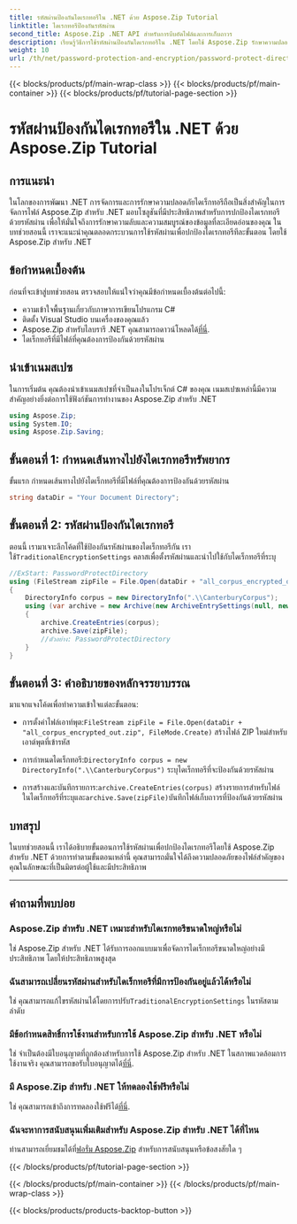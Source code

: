 ```yaml
---
title: รหัสผ่านป้องกันไดเรกทอรีใน .NET ด้วย Aspose.Zip Tutorial
linktitle: ไดเรกทอรีป้องกันรหัสผ่าน
second_title: Aspose.Zip .NET API สำหรับการบีบอัดไฟล์และการเก็บถาวร
description: เรียนรู้วิธีการใช้รหัสผ่านป้องกันไดเรกทอรีใน .NET โดยใช้ Aspose.Zip รักษาความปลอดภัยไฟล์ของคุณอย่างง่ายดายด้วยบทช่วยสอนทีละขั้นตอนนี้
weight: 10
url: /th/net/password-protection-and-encryption/password-protect-directory/
---
```


{{< blocks/products/pf/main-wrap-class >}}
{{< blocks/products/pf/main-container >}}
{{< blocks/products/pf/tutorial-page-section >}}

# รหัสผ่านป้องกันไดเรกทอรีใน .NET ด้วย Aspose.Zip Tutorial


## การแนะนำ

ในโลกของการพัฒนา .NET การจัดการและการรักษาความปลอดภัยไดเร็กทอรีถือเป็นสิ่งสำคัญในการจัดการไฟล์ Aspose.Zip สำหรับ .NET มอบโซลูชันที่มีประสิทธิภาพสำหรับการปกป้องไดเรกทอรีด้วยรหัสผ่าน เพื่อให้มั่นใจถึงการรักษาความลับและความสมบูรณ์ของข้อมูลที่ละเอียดอ่อนของคุณ ในบทช่วยสอนนี้ เราจะแนะนำคุณตลอดกระบวนการใช้รหัสผ่านเพื่อปกป้องไดเรกทอรีทีละขั้นตอน โดยใช้ Aspose.Zip สำหรับ .NET

## ข้อกำหนดเบื้องต้น

ก่อนที่จะเข้าสู่บทช่วยสอน ตรวจสอบให้แน่ใจว่าคุณมีข้อกำหนดเบื้องต้นต่อไปนี้:

- ความเข้าใจพื้นฐานเกี่ยวกับภาษาการเขียนโปรแกรม C#
- ติดตั้ง Visual Studio บนเครื่องของคุณแล้ว
-  Aspose.Zip สำหรับไลบรารี .NET คุณสามารถดาวน์โหลดได้[ที่นี่](https://releases.aspose.com/zip/net/).
- ไดเร็กทอรีที่มีไฟล์ที่คุณต้องการป้องกันด้วยรหัสผ่าน

## นำเข้าเนมสเปซ

ในการเริ่มต้น คุณต้องนำเข้าเนมสเปซที่จำเป็นลงในโปรเจ็กต์ C# ของคุณ เนมสเปซเหล่านี้มีความสำคัญอย่างยิ่งต่อการใช้ฟังก์ชันการทำงานของ Aspose.Zip สำหรับ .NET

```csharp
using Aspose.Zip;
using System.IO;
using Aspose.Zip.Saving;
```

## ขั้นตอนที่ 1: กำหนดเส้นทางไปยังไดเรกทอรีทรัพยากร

ขั้นแรก กำหนดเส้นทางไปยังไดเร็กทอรีที่มีไฟล์ที่คุณต้องการป้องกันด้วยรหัสผ่าน

```csharp
string dataDir = "Your Document Directory";
```

## ขั้นตอนที่ 2: รหัสผ่านป้องกันไดเรกทอรี

 ตอนนี้ เรามาเจาะลึกโค้ดที่ใช้ป้องกันรหัสผ่านของไดเร็กทอรีกัน เราใช้`TraditionalEncryptionSettings` คลาสเพื่อตั้งรหัสผ่านและนำไปใช้กับไดเร็กทอรีที่ระบุ

```csharp
//ExStart: PasswordProtectDirectory
using (FileStream zipFile = File.Open(dataDir + "all_corpus_encrypted_out.zip", FileMode.Create))
{
    DirectoryInfo corpus = new DirectoryInfo(".\\CanterburyCorpus");
    using (var archive = new Archive(new ArchiveEntrySettings(null, new TraditionalEncryptionSettings("p@s$"))))
    {
        archive.CreateEntries(corpus);
        archive.Save(zipFile);
        //ตัวอย่าง: PasswordProtectDirectory
    }
}
```

## ขั้นตอนที่ 3: คำอธิบายของหลักจรรยาบรรณ

มาแจกแจงโค้ดเพื่อทำความเข้าใจแต่ละขั้นตอน:

-  การตั้งค่าไฟล์เอาท์พุต:`FileStream zipFile = File.Open(dataDir + "all_corpus_encrypted_out.zip", FileMode.Create)` สร้างไฟล์ ZIP ใหม่สำหรับเอาต์พุตที่เข้ารหัส

-  การกำหนดไดเร็กทอรี:`DirectoryInfo corpus = new DirectoryInfo(".\\CanterburyCorpus")` ระบุไดเร็กทอรีที่จะป้องกันด้วยรหัสผ่าน

-  การสร้างและบันทึกรายการ:`archive.CreateEntries(corpus)` สร้างรายการสำหรับไฟล์ในไดเร็กทอรีที่ระบุและ`archive.Save(zipFile)`บันทึกไฟล์เก็บถาวรที่ป้องกันด้วยรหัสผ่าน

## บทสรุป

ในบทช่วยสอนนี้ เราได้อธิบายขั้นตอนการใช้รหัสผ่านเพื่อปกป้องไดเรกทอรีโดยใช้ Aspose.Zip สำหรับ .NET ด้วยการทำตามขั้นตอนเหล่านี้ คุณสามารถมั่นใจได้ถึงความปลอดภัยของไฟล์สำคัญของคุณในลักษณะที่เป็นมิตรต่อผู้ใช้และมีประสิทธิภาพ

---

## คำถามที่พบบ่อย

### Aspose.Zip สำหรับ .NET เหมาะสำหรับไดเรกทอรีขนาดใหญ่หรือไม่
ใช่ Aspose.Zip สำหรับ .NET ได้รับการออกแบบมาเพื่อจัดการไดเร็กทอรีขนาดใหญ่อย่างมีประสิทธิภาพ โดยให้ประสิทธิภาพสูงสุด

### ฉันสามารถเปลี่ยนรหัสผ่านสำหรับไดเร็กทอรีที่มีการป้องกันอยู่แล้วได้หรือไม่
 ใช่ คุณสามารถแก้ไขรหัสผ่านได้โดยการปรับ`TraditionalEncryptionSettings` ในรหัสตามลำดับ

### มีข้อกำหนดสิทธิ์การใช้งานสำหรับการใช้ Aspose.Zip สำหรับ .NET หรือไม่
 ใช่ จำเป็นต้องมีใบอนุญาตที่ถูกต้องสำหรับการใช้ Aspose.Zip สำหรับ .NET ในสภาพแวดล้อมการใช้งานจริง คุณสามารถขอรับใบอนุญาตได้[ที่นี่](https://purchase.aspose.com/buy).

### มี Aspose.Zip สำหรับ .NET ให้ทดลองใช้ฟรีหรือไม่
 ใช่ คุณสามารถเข้าถึงการทดลองใช้ฟรีได้[ที่นี่](https://releases.aspose.com/).

### ฉันจะหาการสนับสนุนเพิ่มเติมสำหรับ Aspose.Zip สำหรับ .NET ได้ที่ไหน
 ท่านสามารถเยี่ยมชมได้ที่[ฟอรั่ม Aspose.Zip](https://forum.aspose.com/c/zip/37) สำหรับการสนับสนุนหรือข้อสงสัยใด ๆ


{{< /blocks/products/pf/tutorial-page-section >}}

{{< /blocks/products/pf/main-container >}}
{{< /blocks/products/pf/main-wrap-class >}}

{{< blocks/products/products-backtop-button >}}

